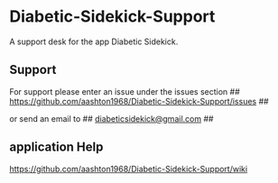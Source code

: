 # Diabetic-Sidekick-Support
A support desk for the app Diabetic Sidekick.

## Support ##
For support please enter an issue under the issues section ## https://github.com/aashton1968/Diabetic-Sidekick-Support/issues ## 

or send an email to ## diabeticsidekick@gmail.com ##

## application Help ##
https://github.com/aashton1968/Diabetic-Sidekick-Support/wiki


